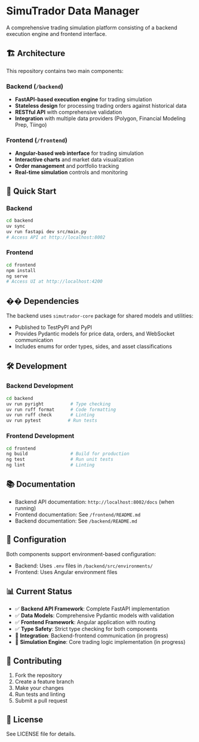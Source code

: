# SimuTrador Data Manager

A comprehensive trading simulation platform consisting of a backend execution engine and frontend interface.

## 🏗️ Architecture

This repository contains two main components:

### Backend (`/backend`)
- **FastAPI-based execution engine** for trading simulation
- **Stateless design** for processing trading orders against historical data
- **RESTful API** with comprehensive validation
- **Integration** with multiple data providers (Polygon, Financial Modeling Prep, Tiingo)

### Frontend (`/frontend`)
- **Angular-based web interface** for trading simulation
- **Interactive charts** and market data visualization
- **Order management** and portfolio tracking
- **Real-time simulation** controls and monitoring

## 🚀 Quick Start

### Backend
```bash
cd backend
uv sync
uv run fastapi dev src/main.py
# Access API at http://localhost:8002
```

### Frontend
```bash
cd frontend
npm install
ng serve
# Access UI at http://localhost:4200
```

## �� Dependencies

The backend uses `simutrador-core` package for shared models and utilities:
- Published to TestPyPI and PyPI
- Provides Pydantic models for price data, orders, and WebSocket communication
- Includes enums for order types, sides, and asset classifications

## 🛠️ Development

### Backend Development
```bash
cd backend
uv run pyright          # Type checking
uv run ruff format      # Code formatting
uv run ruff check       # Linting
uv run pytest          # Run tests
```

### Frontend Development
```bash
cd frontend
ng build                # Build for production
ng test                 # Run unit tests
ng lint                 # Linting
```

## 📚 Documentation

- Backend API documentation: `http://localhost:8002/docs` (when running)
- Frontend documentation: See `/frontend/README.md`
- Backend documentation: See `/backend/README.md`

## 🔧 Configuration

Both components support environment-based configuration:
- Backend: Uses `.env` files in `/backend/src/environments/`
- Frontend: Uses Angular environment files

## 📊 Current Status

- ✅ **Backend API Framework**: Complete FastAPI implementation
- ✅ **Data Models**: Comprehensive Pydantic models with validation
- ✅ **Frontend Framework**: Angular application with routing
- ✅ **Type Safety**: Strict type checking for both components
- 🔄 **Integration**: Backend-frontend communication (in progress)
- 🔄 **Simulation Engine**: Core trading logic implementation (in progress)

## 🤝 Contributing

1. Fork the repository
2. Create a feature branch
3. Make your changes
4. Run tests and linting
5. Submit a pull request

## 📄 License

See LICENSE file for details.
